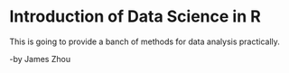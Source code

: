 # Introduction of Data Science in R

This is going to provide a banch of methods for data analysis practically.

-by James Zhou

